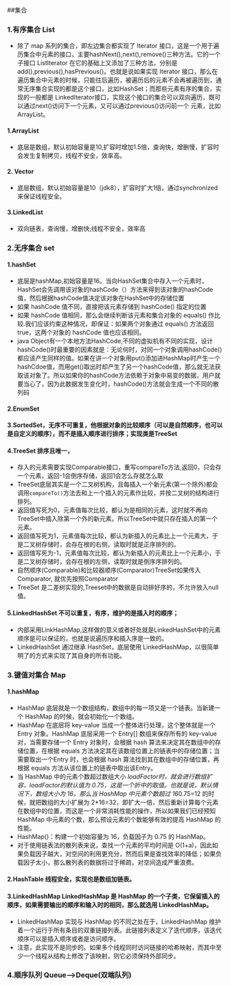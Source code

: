 ##集合

### 1.有序集合 List
  * 除了 map 系列的集合，即左边集合都实现了 Iterator 接口，这是一个用于遍历集合中元素的接口，主要hashNext(),next(),remove()三种方法。它的一个子接口 ListIterator 在它的基础上又添加了三种方法，分别是 add(),previous(),hasPrevious()。也就是说如果实现 Iterator 接口，那么在遍历集合中元素的时候，只能往后遍历，被遍历后的元素不会再被遍历到，通常无序集合实现的都是这个接口，比如HashSet；而那些元素有序的集合，实现的一般都是 LinkedIterator接口，实现这个接口的集合可以双向遍历，既可以通过next()访问下一个元素，又可以通过previous()访问前一个 元素，比如ArrayList。
  #### 1.ArrayList
  * 底层是数组，默认初始容量是10,扩容时增加1.5倍，查询快，增删慢，扩容时会发生复制拷贝，线程不安全，效率高。
  #### 2. Vector
  * 底层数组，默认初始容量是10（jdk8），扩容时扩大1倍，通过synchronized来保证线程安全。
  #### 3.LinkedList
  * 双向链表，查询慢，增删快;线程不安全，效率高
### 2.无序集合 set
  #### 1.hashSet
  * 底层是hashMap,初始容量是16。当向HashSet集合中存入一个元素时，HashSet会先调用该对象的hashCode（）方法来得到该对象的hashCode值，然后根据hashCode值决定该对象在HashSet中的存储位置
  * 如果 hashCode 值不同，直接把该元素存储到 hashCode() 指定的位置
  * 如果 hashCode 值相同，那么会继续判断该元素和集合对象的 equals() 作比较.我们应该约束这种情况，即保证：如果两个对象通过 equals() 方法返回 true，这两个对象的 hashCode 值也应该相同。
  * java Object有一个本地方法HashCode,不同的虚拟机有不同的实现，设计hashCode()时最重要的因素就是：无论何时，对同一个对象调用hashCode()都应该产生同样的值。如果在讲一个对象用put()添加进HashMap时产生一个hashCdoe值，而用get()取出时却产生了另一个hashCode值，那么就无法获取该对象了。所以如果你的hashCode方法依赖于对象中易变的数据，用户就要当心了，因为此数据发生变化时，hashCode()方法就会生成一个不同的散列码
  #### 2.EnumSet
  #### 3.SortedSet，无序不可重复，他根据对象的比较顺序（可以是自然顺序，也可以是自定义的顺序），而不是插入顺序进行排序；实现类是TreeSet
  #### 4.TreeSet 排序且唯一，
  * 存入的元素需要实现Comparable接口，重写compareTo方法,返回0，只会存一个元素，返回-1会倒序存储，返回1会怎么存就怎么取
  * TreeSet底层其实是一个二叉树机构，且每插入一个新元素(第一个除外)都会调用```compareTo()```方法去和上一个插入的元素作比较，并按二叉树的结构进行排列。
  * 返回值写死为0，元素值每次比较，都认为是相同的元素，这时就不再向TreeSet中插入除第一个外的新元素。所以TreeSet中就只存在插入的第一个元素。
  * 返回值写死为1，元素值每次比较，都认为新插入的元素比上一个元素大，于是二叉树存储时，会存在根的右侧，读取时就是正序排列的。
  * 返回值写死为-1，元素值每次比较，都认为新插入的元素比上一个元素小，于是二叉树存储时，会存在根的左侧，读取时就是倒序序排列的。
  * 自然顺序(Comparable)和比较器顺序(Comparator)TreeSet如果传入Comparator, 就优先按照Comparator
  * TreeSet 是二差树实现的,Treeset中的数据是自动排好序的，不允许放入null值。
  #### 5.LinkedHashSet 不可以重复，有序，维护的是插入时的顺序；

  * 内部采用LinkHashMap,这样做的意义或者好处就是LinkedHashSet中的元素顺序是可以保证的，也就是说遍历序和插入序是一致的。
  * LinkedHashSet 通过继承 HashSet，底层使用 LinkedHashMap，以很简单明了的方式来实现了其自身的所有功能。

### 3.键值对集合 Map
  #### 1.hashMap
  * HashMap 底层就是一个数组结构，数组中的每一项又是一个链表。当新建一个 HashMap 的时候，就会初始化一个数组。
  * HashMap 在底层将 key-value 当成一个整体进行处理，这个整体就是一个 Entry 对象。HashMap 底层采用一个 Entry[] 数组来保存所有的 key-value 对，当需要存储一个 Entry 对象时，会根据 hash 算法来决定其在数组中的存储位置，在根据 equals 方法决定其在该数组位置上的链表中的存储位置；当需要取出一个Entry 时，也会根据 hash 算法找到其在数组中的存储位置，再根据 equals 方法从该位置上的链表中取出该Entry。
  * 当 HashMap 中的元素个数超过数组大小 *loadFactor时，就会进行数组扩容，loadFactor的默认值为 0.75，这是一个折中的取值。也就是说，默认情况下，数组大小为 16，那么当 HashMap 中元素个数超过 16*0.75=12 的时候，就把数组的大小扩展为 2*16=32，即扩大一倍，然后重新计算每个元素在数组中的位置，而这是一个非常消耗性能的操作，所以如果我们已经预知 HashMap 中元素的个数，那么预设元素的个数能够有效的提高 HashMap 的性能。
  * HashMap()：构建一个初始容量为 16，负载因子为 0.75 的 HashMap。
  * 对于使用链表法的散列表来说，查找一个元素的平均时间是 O(1+a)，因此如果负载因子越大，对空间的利用更充分，然而后果是查找效率的降低；如果负载因子太小，那么散列表的数据将过于稀疏，对空间造成严重浪费。

  #### 2.HashTable 线程安全，实现也是数组加链表。

  #### 3.LinkedHashMap LinkedHashMap 是 HashMap 的一个子类，它保留插入的顺序，如果需要输出的顺序和输入时的相同，那么就选用 LinkedHashMap。

  * LinkedHashMap 实现与 HashMap 的不同之处在于，LinkedHashMap 维护着一个运行于所有条目的双重链接列表。此链接列表定义了迭代顺序，该迭代顺序可以是插入顺序或者是访问顺序。
  * 注意，此实现不是同步的。如果多个线程同时访问链接的哈希映射，而其中至少一个线程从结构上修改了该映射，则它必须保持外部同步。

### 4.顺序队列 Queue-->Deque(双端队列)
